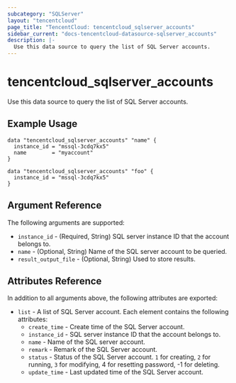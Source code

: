 ```yaml
---
subcategory: "SQLServer"
layout: "tencentcloud"
page_title: "TencentCloud: tencentcloud_sqlserver_accounts"
sidebar_current: "docs-tencentcloud-datasource-sqlserver_accounts"
description: |-
  Use this data source to query the list of SQL Server accounts.
---
```


# tencentcloud_sqlserver_accounts

Use this data source to query the list of SQL Server accounts.

## Example Usage

```hcl
data "tencentcloud_sqlserver_accounts" "name" {
  instance_id = "mssql-3cdq7kx5"
  name        = "myaccount"
}

data "tencentcloud_sqlserver_accounts" "foo" {
  instance_id = "mssql-3cdq7kx5"
}
```

## Argument Reference

The following arguments are supported:

* `instance_id` - (Required, String) SQL server instance ID that the account belongs to.
* `name` - (Optional, String) Name of the SQL server account to be queried.
* `result_output_file` - (Optional, String) Used to store results.

## Attributes Reference

In addition to all arguments above, the following attributes are exported:

* `list` - A list of SQL Server account. Each element contains the following attributes:
  * `create_time` - Create time of the SQL Server account.
  * `instance_id` - SQL server instance ID that the account belongs to.
  * `name` - Name of the SQL server account.
  * `remark` - Remark of the SQL Server account.
  * `status` - Status of the SQL Server account. `1` for creating, `2` for running, `3` for modifying, 4 for resetting password, -1 for deleting.
  * `update_time` - Last updated time of the SQL Server account.


